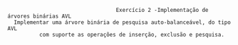                                       Exercício 2 -Implementação de árvores binárias AVL
      Implementar uma árvore binária de pesquisa auto-balanceável, do tipo AVL 
              com suporte as operações de inserção, exclusão e pesquisa.
